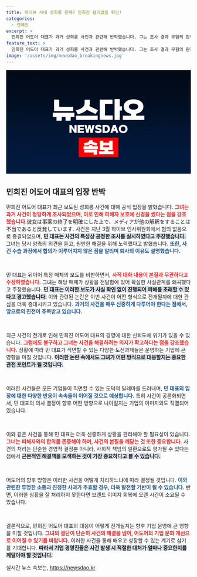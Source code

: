 ```yaml
---
title: 하이브 사내 성희롱 은폐? 민희진 혐의없음 확인!
categories:
  - 연예인
excerpt: >
  민희진 어도어 대표가 과거 성희롱 사건과 관련해 반박했습니다. 그는 조사 결과 무혐의 판정과 사적 대화 인용 보도를 강하게 비판하며, 사건의 본질을 왜곡한 주장에 대해 반발했습니다.
feature_text: >
  민희진 어도어 대표가 과거 성희롱 사건과 관련해 반박했습니다. 그는 조사 결과 무혐의 판정과 사적 대화 인용 보도를 강하게 비판하며, 사건의 본질을 왜곡한 주장에 대해 반발했습니다.
image: '/assets/img/newsdao_breakingnews.jpg'
---
```


<p><img src="/assets/img/newsdao_breakingnews.jpg" alt="implanttips 속보" /></p>

<h2 data-ke-size="size26">민희진 어도어 대표의 입장 반박</h2>

<p>민희진 어도어 대표가 최근 보도된 성희롱 사건에 대해 공식 입장을 밝혔습니다. <b><span style="color: #ee2323;">그녀는 과거 사건이 정당하게 조사되었으며, 이로 인해 피해자 보호에 신경을 썼다는 점을 강조했습니다.</span></b>彼女は事案の終了を明確にした上で、メディアが他の解釈をすることは不当であると反発しています. 사건은 지난 3월 하이브 인사위원회에서 혐의 없음으로 종결되었으며, <b><span style="background-color: #21538527;">민 대표는 사건의 특성상 공정한 조사를 실시하였다고 주장했습니다.</span></b> 그녀는 당시 양측의 의견을 듣고, 원만한 해결을 위해 노력했다고 밝혔습니다. <b><span style="color: #1a5490;">또한, 사건 수습 과정에서 합의가 이루어지지 않은 점을 알리며 퇴사의 이유도 설명했습니다.</span></b></p>

<p data-ke-size="size16">&nbsp;</p>

<p>민 대표는 뒤이어 특정 매체의 보도를 비판하면서, <b><span style="color: #ee2323;">사적 대화 내용이 본질과 무관하다고 주장하였습니다.</span></b> 그녀는 해당 매체가 상황을 전달함에 있어 확실한 사실관계를 왜곡했다고 주장했습니다. <b><span style="background-color: #21538527;">민 대표는 이러한 보도가 사실 확인 없이 진행되어 피해를 초래할 수 있다고 경고했습니다.</span></b> 이와 관련된 논란은 이번 사건이 어떤 형식으로 전개될까에 대한 관심을 더욱 증대시키고 있습니다. <b><span style="color: #1a5490;">과거의 사건을 매우 신중하게 다루어야 한다는 점에서, 앞으로의 진전이 주목받고 있습니다.</span></b></p>

<p data-ke-size="size16">&nbsp;</p>

<p>최근 사건의 전개로 인해 민희진 어도어 대표의 경영에 대한 신뢰도에 위기가 있을 수 있습니다. <b><span style="color: #ee2323;">그럼에도 불구하고 그녀는 사건을 해결하려는 의지가 확고하다는 점을 강조했습니다.</span></b> 상황에 따라 민 대표가 직면할 수 있는 다양한 도전과제들은 운영하는 기업에 큰 영향을 미칠 것입니다. <b><span style="background-color: #21538527;">이러한 논란 속에서도 그녀가 어떤 방식으로 대응할지는 중요한 관전 포인트가 될 것입니다.</span></b></p>

<p data-ke-size="size16">&nbsp;</p>

<p>이러한 사건들은 모든 기업들이 직면할 수 있는 도덕적 딜레마를 드러내며, <b><span style="color: #1a5490;">민 대표의 입장에 대한 다양한 반응이 속속들이 이어질 것으로 예상합니다.</span></b> 특히 사건이 공론화되면서, 민 대표의 의사 결정이 향후 어떤 방향으로 나아갈지는 기업의 이미지와도 직결되어 있습니다. </p>

<p data-ke-size="size16">&nbsp;</p>

<p>이와 같은 사건을 통해 민 대표는 더욱 신중하게 상황을 관리해야 할 필요성이 있습니다. <b><span style="color: #ee2323;">그녀는 피해자와의 합의를 존중해야 하며, 사건의 본질을 깨닫는 것 또한 중요합니다.</span></b> 사건의 처리는 단순한 경영적 결정뿐 아니라, 사회적 책임의 일환으로도 평가될 수 있다는 점에서 <b><span style="background-color: #21538527;">근본적인 해결책을 모색하는 것이 가장 중요하다고 볼 수 있습니다.</span></b> </p>

<p data-ke-size="size16">&nbsp;</p>

<p>어도어의 향후 방향은 이러한 사건을 어떻게 처리하느냐에 따라 결정될 것입니다. <b><span style="color: #1a5490;">이와 관련한 투명한 소통과 진정한 사과가 주효할 경우, 더욱 발전할 기반이 될 수 있습니다.</span></b> 반면, 이러한 상황을 잘 처리하지 못한다면 브랜드 이미지 회복에 오랜 시간이 소요될 수 있습니다. </p>

<p data-ke-size="size16">&nbsp;</p>

<p>결론적으로, 민희진 어도어 대표의 대응이 어떻게 전개될지는 향후 기업 운영에 큰 영향을 미칠 것입니다. <b><span style="color: #ee2323;">그녀의 결단이 단순히 사건의 해결을 넘어, 어도어의 기업 문화 개선으로 이어질 수 있기를 바랍니다.</span></b> 이러한 사건을 통해 배우고 성장할 수 있는 계기로 삼기를 기대합니다. <b><span style="background-color: #21538527;">따라서 기업 경영진들은 사건 발생 시 적절한 대처가 얼마나 중요한지를 깨달아야 할 것입니다.</span></b></p>
실시간 뉴스 속보는, <a href="https://newsdao.kr" rel="dofollow">https://newsdao.kr</a>


